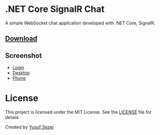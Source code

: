 # .NET Core SignalR Chat
A simple WebSocket chat application developed with .NET Core, SignalR.

## [Download](https://github.com/yusufsefasezer/signalr-chat/archive/master.zip)

## Screenshot

- [Login](screenshot/login.png)
- [Desktop](screenshot/desktop.png)
- [Phone](screenshot/phone.png)

# License
This project is licensed under the MIT License. See the [LICENSE](LICENSE) file for details

Created by [Yusuf Sezer](https://www.yusufsezer.com)
